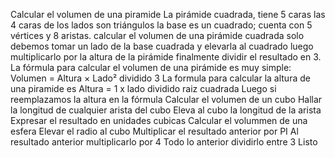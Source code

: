 Calcular el volumen de una piramide
La pirámide cuadrada, tiene 5 caras
las 4 caras de los lados son triángulos 
la base es un cuadrado; cuenta con 5 vértices y 8 aristas.
calcular el volumen de una pirámide cuadrada 
solo debemos tomar un lado de la base cuadrada y elevarla al cuadrado
luego multiplicarlo por la altura de la pirámide 
finalmente dividir el resultado en 3.
La fórmula para calcular el volumen de una pirámide es muy simple:
Volumen = Altura × Lado² dividido 3
La formula para calcular la altura de una piramide es Altura = 1 x lado dividido raiz cuadrada
Luego si reemplazamos la altura en la fórmula
Calcular el volumen de un cubo
Hallar la longitud de cualquier arista del cubo
Eleva al cubo la longitud de la arista
Expresar el resultado en unidades cubicas
Calcular el volummen de una esfera
Elevar el radio al cubo
Multiplicar el resultado anterior por PI
Al resultado anterior multiplicarlo por 4
Todo lo anterior dividirlo entre 3
Listo
